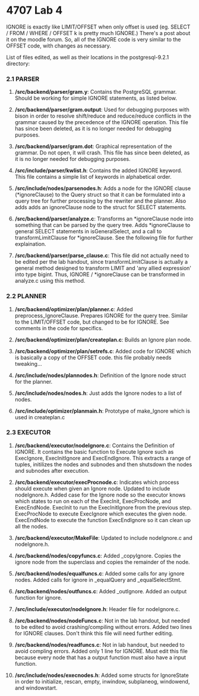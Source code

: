 4707 Lab 4
==========

IGNORE is exactly like LIMIT/OFFSET when only offset is used (eg. SELECT / FROM / WHERE / OFFSET k is pretty much IGNORE.) There's a post about it on the moodle forum. So, all of the IGNORE code is very similar to the OFFSET
    code, with changes as necessary. 


List of files edited, as well as their locations in the postgresql-9.2.1 
directory:

### 2.1 PARSER

1. **/src/backend/parser/gram.y**: Contains the PostgreSQL grammar.
	Should be working for simple IGNORE statements, as listed below.
	
2. **/src/backend/parser/gram.output**: Used for debugging purposes with 
	bison in order to resolve shift/reduce and reduce/reduce conflicts 
	in the grammar caused by the precedence of the IGNORE operation. 
    This file has since been deleted, as it is no longer needed for 
    debugging purposes.
	
3. **/src/backend/parser/gram.dot**: Graphical representation of the 
	grammar. Do not open, it will crash. This file has since been 
    deleted, as it is no longer needed for debugging purposes.
	
4. **/src/include/parser/kwlist.h**: Contains the added IGNORE keyword.
    This file contains a simple list of keywords in alphabetical order.
	
5. **/src/include/nodes/parsenodes.h**: Adds a node for the IGNORE clause (*ignoreClause) 
	to the Query struct so that it can be formulated into a query tree 
	for further processing by the rewriter and the planner. Also adds
    adds an ignoreClause node to the struct for SELECT statements.
	
6. **/src/backend/parser/analyze.c**: Transforms an *ignoreClause node into 
	something that can be parsed by the query tree. Adds *ignoreClause 
    to general SELECT statements in isGeneralSelect, and a call to
    transformLimitClause for *ignoreClause. See the following file for 
    further explaination. 

7. **/src/backend/parser/parse_clause.c**: This file did not actually need 
	to be edited per the lab handout, since transformLimitClause is 
	actually a general method designed to transform LIMIT and 'any 
	allied expression' into type bigint. Thus, IGNORE / *ignoreClause can be 
	transformed in analyze.c using this method.
	
### 2.2 PLANNER

1. **/src/backend/optimizer/plan/planner.c**: Added preprocess_IgnoreClause. 
	Prepares IGNORE for the query tree. Similar to the LIMIT/OFFSET code, but changed
	to be for IGNORE. See comments in the code for specifics.

2. **/src/backend/optimizer/plan/createplan.c**: Builds an Ignore plan node.

3. **/src/backend/optimizer/plan/setrefs.c**: Added code for IGNORE which is 
	basically a copy of the OFFSET code. this file probably needs tweaking...

4. **/src/include/nodes/plannodes.h**: Definition of the Ignore node struct for the 
    planner.

5. **/src/include/nodes/nodes.h**: Just adds the Ignore nodes to a list of nodes.

6. **/src/include/optimizer/planmain.h**: Prototype of make_Ignore which is used 
	in createplan.c

### 2.3 EXECUTOR

1. **/src/backend/executor/nodeIgnore.c**: Contains the Definition of IGNORE. It contains the basic function to Execute Ignore such as ExecIgnore, ExecInitIgnore and ExecEndIgnore. This extracts a range of tuples, initilizes the nodes and subnodes and then shutsdown the nodes and subnodes after execution. 


2. **/src/backend/executor/execProcnode.c**: Indicates which process should execute 
	when given an Ignore node. Updated to include nodeIgnore.h. Added case for the Ignore node so the executor knows which states to run on each of the ExecInit, ExecProcNode, and ExecEndNode. ExecInit to run the ExecInitIgnore from the previous step. ExecProcNode to execute ExecIgnore which executes the given node. ExecEndNode to execute the function ExecEndIgnore so it can clean up all the nodes.

3. **/src/backend/executor/MakeFile**: Updated to include nodeIgnore.c and 
	nodeIgnore.h.

4. **/src/backend/nodes/copyfuncs.c**: Added _copyIgnore. Copies the ignore node from the superclass and copies the remainder of the node. 

5. **/src/backend/nodes/equalfuncs.c**: Added some calls for any ignore nodes. Added calls for ignore in _equalQuery and _equalSelectStmt.  

6. **/src/backend/nodes/outfuncs.c**: Added _outIgnore. Added an output function for ignore. 

7. **/src/include/executor/nodeIgnore.h**: Header file for nodeIgnore.c.

8. **/src/backend/nodes/nodeFuncs.c**: Not in the lab handout, but needed to 
	be edited to avoid crashing/compiling without errors. Added two lines for 
	IGNORE clauses. Don't think this file will need further editing.

9. **/src/backend/nodes/readfuncs.c**: Not in lab handout, but needed to avoid compling errors. Added only 1 line for 
	IGNORE. Must edit this file because every node that has a output function must also have a input function. 

10. **/src/include/nodes/execnodes.h**: Added some structs for IgnoreState in order to initialize, rescan, empty, inwindow, subplaneog, windowend, and windowstart. 

